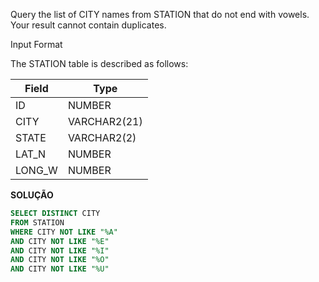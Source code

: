 Query the list of CITY names from STATION that do not end with vowels. Your result cannot contain duplicates.

Input Format

The STATION table is described as follows:

|  Field | Type |
|---|---|
| ID  | NUMBER |
| CITY | VARCHAR2(21)   |
| STATE  | VARCHAR2(2)  |
| LAT_N |  NUMBER |
| LONG_W | NUMBER |

**SOLUÇÃO**

```sql
SELECT DISTINCT CITY
FROM STATION
WHERE CITY NOT LIKE "%A"
AND CITY NOT LIKE "%E"
AND CITY NOT LIKE "%I"
AND CITY NOT LIKE "%O"
AND CITY NOT LIKE "%U"
```
